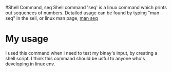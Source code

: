 #Shell Command, seq
Shell command 'seq' is a linux command which prints out sequences of numbers. Detailed
usage can be found by typing "man seq" in the sell, or linux man page, [man
seq](https://linux.die.net/man/1/seq)

# My usage
I used this command when i need to test my binay's input, by creating a shell
script.
I think this command should be usful to anyone who's developing in linux env.
